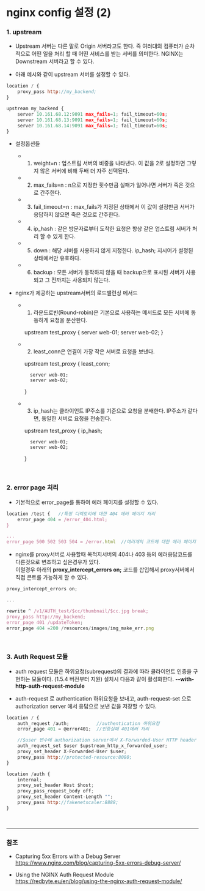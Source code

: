 # nginx config 설정 (2)

### 1. upstream

* Upstream 서버는 다른 말로 Origin 서버라고도 한다. 즉 여러대의 컴퓨터가 순차적으로 어떤 일을 처리 할 때 어떤 서비스를 받는 서버를 의미한다. NGINX는 Downstream 서버라고 할 수 있다.

* 아래 예시와 같이 upstream 서버를 설정할 수 있다.
 
```js 
location / {
    proxy_pass http://my_backend;
}

upstream my_backend {
    server 10.161.68.12:9091 max_fails=1; fail_timeout=60s;
    server 10.161.68.13:9091 max_fails=1; fail_timeout=60s;
    server 10.161.68.14:9091 max_fails=1; fail_timeout=60s;
}
```

* 설정옵션들
 
    * 1) weight=n : 업스트림 서버의 비중을 나타낸다. 이 값을 2로 설정하면 그렇지 않은 서버에 비해 두배 더 자주 선택된다.
    
    * 2) max_fails=n : n으로 지정한 횟수만큼 실패가 일어나면 서버가 죽은 것으로 간주한다.
    
    * 3) fail_timeout=n : max_fails가 지정된 상태에서 이 값이 설정만큼 서버가 응답하지 않으면 죽은 것으로 간주한다.
    
    * 4) ip_hash : 같은 방문자로부터 도착한 요청은 항상 같은 업스트림 서버가 처리 할 수 있게 한다.
    
    * 5) down : 해당 서버를 사용하지 않게 지정한다. ip_hash; 지시어가 설정된 상태에서만 유효하다.
    
    * 6) backup : 모든 서버가 동작하지 않을 때 backup으로 표시된 서버가 사용되고 그 전까지는 사용되지 않는다.
    
* nginx가 제공하는 upstream서버의 로드밸런싱 메서드
 
    * 1) 라운드로빈(Round-robin)은 기본으로 사용하는 메서드로 모든 서버에 동등하게 요청을 분산한다.
        
        upstream test_proxy {
           server web-01;
           server web-02;
        }
        
    * 2) least_conn은 연결이 가장 작은 서버로 요청을 보낸다.       
       
        upstream test_proxy {
            least_conn;
            
            server web-01;
            server web-02;
        }

    * 3) ip_hash는 클라이언트 IP주소를 기준으로 요청을 분배한다. IP주소가 같다면, 동일한 서버로 요청을 전송한다.
        
        upstream test_proxy {
            ip_hash; 
        
            server web-01;
            server web-02;
        } 
<br>

### 2. error page 처리

* 기본적으로 error_page를 통하여 에러 페이지를 설정할 수 있다.
 
```js
location /test {   //특정 디렉토리에 대한 404 에러 페이지 처리
    error_page 404 = /error_404.html;
}

...
error_page 500 502 503 504 = /error.html  //여러개의 코드에 대한 에러 페이지 동시 처리
```

* nginx를 proxy서버로 사용할때 목적지서버의 404나 403 등의 에러응답코드를 다른것으로 변조하고 싶은경우가 있다.<br>
   이럴경우 아래의 **proxy_intercept_errors on;** 코드를 삽입해서 proxy서버에서 직접 콘트롤 가능하게 할 수 있다.

```js
proxy_intercept_errors on;

...

rewrite ^ /v1/AUTH_test/$cc/thumbnail/$cc.jpg break;
proxy_pass http://my_backend;
error_page 401 /updateToken;
error_page 404 =200 /resources/images/img_make_err.png
```
<br>

### 3. Auth Request 모듈

* auth request 모듈은 하위요청(subrequest)의 결과에 따라 클라이언트 인증을 구현하는 모듈이다. (1.5.4 버전부터 지원) 설치시 다음과 같이 활성화한다. **--with-http-auth-request-module**

* auth-request 로 authentication 하위요청을 보내고, auth-request-set 으로 authorization server 에서 응답으로 보낸 값을 저장할 수 있다.
 
```js 
location / {
    auth_request /auth;          //authentication 하위요청
    error_page 401 = @error401;  //인증실패 401에러 처리

    //$user 변수에 authorization server에서 X-Forwarded-User HTTP header 로 보낸 값을 set한다.
    auth_request_set $user $upstream_http_x_forwarded_user;
    proxy_set_header X-Forwarded-User $user;
    proxy_pass http://protected-resource:8080;
}

location /auth {
    internal;
    proxy_set_header Host $host;
    proxy_pass_request_body off;
    proxy_set_header Content-Length "";
    proxy_pass http://fakenetscaler:8888;
}
```
<br>

***

### 참조

* Capturing 5xx Errors with a Debug Server<br>
  <https://www.nginx.com/blog/capturing-5xx-errors-debug-server/>

* Using the NGINX Auth Request Module<br>
  <https://redbyte.eu/en/blog/using-the-nginx-auth-request-module/>
